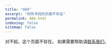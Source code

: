 ```yaml
---
title: "404"
excerpt: "你所寻找的页面不存在"
permalink: 404.html
indexing: false
sitemap: false
---
```

对不起，这个页面不存在。
如果需要帮助请<a href="https://youdingtian.com/contact/">联系我们</a>。
